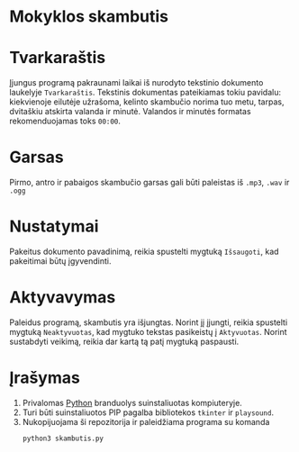 # Mokyklos skambutis
# Tvarkaraštis
Įjungus programą pakraunami laikai iš nurodyto tekstinio dokumento laukelyje `Tvarkaraštis`. Tekstinis dokumentas pateikiamas tokiu pavidalu:
kiekvienoje eilutėje užrašoma, kelinto skambučio norima tuo metu, tarpas, dvitaškiu atskirta valanda ir minutė. Valandos ir minutės formatas rekomenduojamas toks `00:00`.
# Garsas
Pirmo, antro ir pabaigos skambučio garsas gali būti paleistas iš `.mp3`, `.wav` ir `.ogg`
# Nustatymai
Pakeitus dokumento pavadinimą, reikia spustelti mygtuką `Išsaugoti`, kad pakeitimai būtų įgyvendinti.
# Aktyvavymas
Paleidus programą, skambutis yra išjungtas. Norint jį įjungti, reikia spustelti mygtuką `Neaktyvuotas`, kad mygtuko tekstas pasikeistų į `Aktyvuotas`. Norint sustabdyti veikimą, reikia dar kartą tą patį mygtuką paspausti.
# Įrašymas
1. Privalomas [Python](https://www.python.org/downloads/) branduolys suinstaliuotas kompiuteryje.
2. Turi būti suinstaliuotos PIP pagalba bibliotekos `tkinter` ir `playsound`.
3. Nukopijuojama ši repozitorija ir paleidžiama programa su komanda
    ```python
    python3 skambutis.py
    ```

